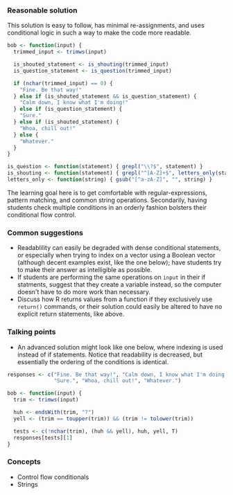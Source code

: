 ### Reasonable solution

This solution is easy to follow, has minimal re-assignments, and uses conditional logic in such a way to make the code more readable.

```r
bob <- function(input) {
  trimmed_input <- trimws(input)

  is_shouted_statement <- is_shouting(trimmed_input)
  is_question_statement <- is_question(trimmed_input)

  if (nchar(trimmed_input) == 0) {
    "Fine. Be that way!"
  } else if (is_shouted_statement && is_question_statement) {
    "Calm down, I know what I'm doing!"
  } else if (is_question_statement) {
    "Sure."
  } else if (is_shouted_statement) {
    "Whoa, chill out!"
  } else {
    "Whatever."
  }
}

is_question <- function(statement) { grepl("\\?$", statement) }
is_shouting <- function(statement) { grepl("^[A-Z]+$", letters_only(statement)) }
letters_only <- function(string) { gsub("[^a-zA-Z]", "", string) }
```

The learning goal here is to get comfortable with regular-expressions, pattern matching, and common string operations. Secondarily, having students check multiple conditions in an orderly fashion bolsters their conditional flow control.


### Common suggestions

- Readablility can easily be degraded with dense conditional statements, or especially when trying to index on a vector using a Boolean vector (although decent examples exist, like the one below); have students try to make their answer as intelligible as possible.
- If students are performing the same operations on `input` in their if statments, suggest that they create a variable instead, so the computer doesn't have to do more work than necessary.
- Discuss how R returns values from a function if they exclusively use `return()` commands, or their solution could easily be altered to have no explicit return statements, like above.


### Talking points

- An advanced solution might look like one below, where indexing is used instead of if statements. Notice that readability is decreased, but essentially the ordering of the conditions is identical.

```r
responses <- c("Fine. Be that way!", "Calm down, I know what I'm doing!",
               "Sure.", "Whoa, chill out!", "Whatever.")

bob <- function(input) {
  trim <- trimws(input)

  huh <- endsWith(trim, "?")
  yell <- (trim == toupper(trim)) && (trim != tolower(trim))

  tests <- c(!nchar(trim), (huh && yell), huh, yell, T)
  responses[tests][1]
}
```


### Concepts

- Control flow conditionals
- Strings
